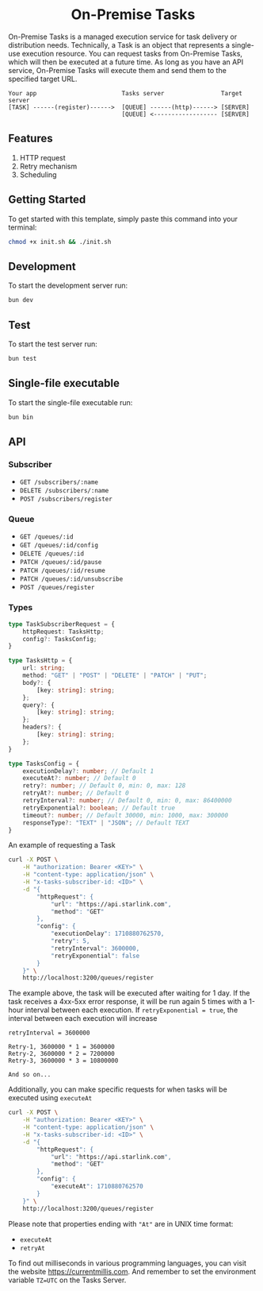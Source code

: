 <div align="center">
    <h1>
        <b>On-Premise Tasks</b>
    </h1>
</div>

On-Premise Tasks is a managed execution service for task delivery or distribution needs. Technically, a Task is an object that represents a single-use execution resource. You can request tasks from On-Premise Tasks, which will then be executed at a future time. As long as you have an API service, On-Premise Tasks will execute them and send them to the specified target URL.

```
Your app                        Tasks server                Target server
[TASK] ------(register)------>  [QUEUE] ------(http)------> [SERVER]
                                [QUEUE] <------------------ [SERVER]
```

## Features
1. HTTP request
2. Retry mechanism
3. Scheduling

## Getting Started
To get started with this template, simply paste this command into your terminal:
```bash
chmod +x init.sh && ./init.sh
```

## Development
To start the development server run:
```bash
bun dev
```

## Test
To start the test server run:
```bash
bun test
```

## Single-file executable
To start the single-file executable run:
```bash
bun bin
```

## API
### Subscriber
- `GET /subscribers/:name`
- `DELETE /subscribers/:name`
- `POST /subscribers/register`

### Queue
- `GET /queues/:id`
- `GET /queues/:id/config`
- `DELETE /queues/:id`
- `PATCH /queues/:id/pause`
- `PATCH /queues/:id/resume`
- `PATCH /queues/:id/unsubscribe`
- `POST /queues/register`

### Types
```ts
type TaskSubscriberRequest = {
    httpRequest: TasksHttp;
    config?: TasksConfig;
}

type TasksHttp = {
    url: string;
    method: "GET" | "POST" | "DELETE" | "PATCH" | "PUT";
    body?: {
        [key: string]: string;
    };
    query?: {
        [key: string]: string;
    };
    headers?: {
        [key: string]: string;
    };
}

type TasksConfig = {
    executionDelay?: number; // Default 1
    executeAt?: number; // Default 0
    retry?: number; // Default 0, min: 0, max: 128
    retryAt?: number; // Default 0
    retryInterval?: number; // Default 0, min: 0, max: 86400000
    retryExponential?: boolean; // Default true
    timeout?: number; // Default 30000, min: 1000, max: 300000
    responseType?: "TEXT" | "JSON"; // Default TEXT
}
```
An example of requesting a Task

```sh
curl -X POST \
    -H "authorization: Bearer <KEY>" \
    -H "content-type: application/json" \
    -H "x-tasks-subscriber-id: <ID>" \
    -d "{
        "httpRequest": {
            "url": "https://api.starlink.com",
            "method": "GET"
        },
        "config": {
            "executionDelay": 1710880762570,
            "retry": 5,
            "retryInterval": 3600000,
            "retryExponential": false
        }
    }" \
    http://localhost:3200/queues/register
```

The example above, the task will be executed after waiting for 1 day. If the task receives a 4xx-5xx error response, it will be run again 5 times with a 1-hour interval between each execution. If `retryExponential = true`, the interval between each execution will increase

```
retryInterval = 3600000

Retry-1, 3600000 * 1 = 3600000
Retry-2, 3600000 * 2 = 7200000
Retry-3, 3600000 * 3 = 10800000

And so on...
```
Additionally, you can make specific requests for when tasks will be executed using `executeAt`

```sh
curl -X POST \
    -H "authorization: Bearer <KEY>" \
    -H "content-type: application/json" \
    -H "x-tasks-subscriber-id: <ID>" \
    -d "{
        "httpRequest": {
            "url": "https://api.starlink.com",
            "method": "GET"
        },
        "config": {
            "executeAt": 1710880762570
        }
    }" \
    http://localhost:3200/queues/register
```
Please note that properties ending with `"At"` are in UNIX time format:
- `executeAt`
- `retryAt`

To find out milliseconds in various programming languages, you can visit the website https://currentmillis.com. And remember to set the environment variable `TZ=UTC` on the Tasks Server.